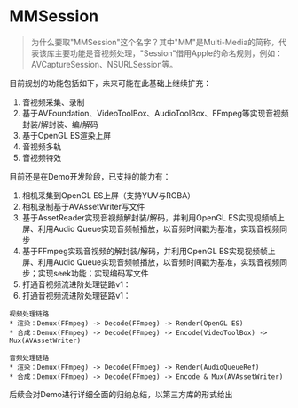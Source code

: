 # MMSession
>为什么要取"MMSession"这个名字？其中"MM"是Multi-Media的简称，代表该库主要功能是音视频处理，"Session"借用Apple的命名规则，例如：AVCaptureSession、NSURLSession等。

目前规划的功能包括如下，未来可能在此基础上继续扩充：
1. 音视频采集、录制
2. 基于AVFoundation、VideoToolBox、AudioToolBox、FFmpeg等实现音视频封装/解封装、编/解码
3. 基于OpenGL ES渲染上屏
4. 音视频多轨
5. 音视频特效

目前还是在Demo开发阶段，已支持的能力有：
1. 相机采集到OpenGL ES上屏（支持YUV与RGBA）
2. 相机录制基于AVAssetWriter写文件
3. 基于AssetReader实现音视频解封装/解码，并利用OpenGL ES实现视频帧上屏、利用Audio Queue实现音频帧播放，以音频时间戳为基准，实现音视频同步
4. 基于FFmpeg实现音视频的解封装/解码，并利用OpenGL ES实现视频帧上屏、利用Audio Queue实现音频帧播放，以音频时间戳为基准，实现音视频同步；实现seek功能；实现编码写文件
5. 打通音视频流进阶处理链路v1：
5. 打通音视频流进阶处理链路v1：
```
视频处理链路
* 渲染：Demux(FFmpeg) -> Decode(FFmpeg) -> Render(OpenGL ES)
* 合成：Demux(FFmpeg) -> Decode(FFmpeg) -> Encode(VideoToolBox) -> Mux(AVAssetWriter)
```

```
音频处理链路
* 渲染：Demux(FFmpeg) -> Decode(FFmpeg) -> Render(AudioQueueRef)
* 合成：Demux(FFmpeg) -> Decode(FFmpeg) -> Encode & Mux(AVAssetWriter)
```
                              
后续会对Demo进行详细全面的归纳总结，以第三方库的形式给出
